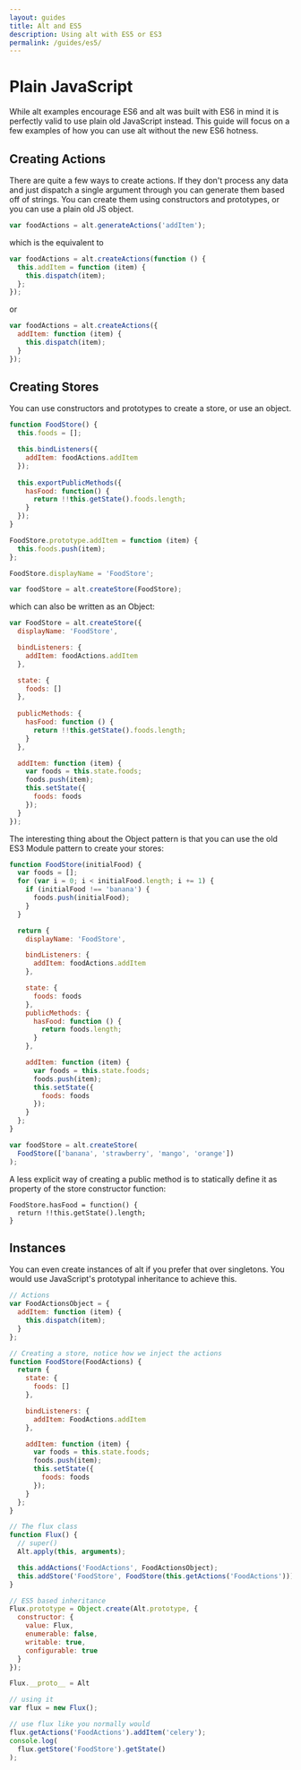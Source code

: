 ```yaml
---
layout: guides
title: Alt and ES5
description: Using alt with ES5 or ES3
permalink: /guides/es5/
---
```


# Plain JavaScript

While alt examples encourage ES6 and alt was built with ES6 in mind it is perfectly valid to use plain old JavaScript instead. This guide will focus on a few examples of how you can use alt without the new ES6 hotness.

## Creating Actions

There are quite a few ways to create actions. If they don't process any data and just dispatch a single argument through you can generate them based off of strings. You can create them using constructors and prototypes, or you can use a plain old JS object.

```js
var foodActions = alt.generateActions('addItem');
```

which is the equivalent to

```js
var foodActions = alt.createActions(function () {
  this.addItem = function (item) {
    this.dispatch(item);
  };
});
```

or

```js
var foodActions = alt.createActions({
  addItem: function (item) {
    this.dispatch(item);
  }
});
```

## Creating Stores

You can use constructors and prototypes to create a store, or use an object.

```js
function FoodStore() {
  this.foods = [];

  this.bindListeners({
    addItem: foodActions.addItem
  });
  
  this.exportPublicMethods({
    hasFood: function() {
      return !!this.getState().foods.length;
    }
  });
}

FoodStore.prototype.addItem = function (item) {
  this.foods.push(item);
};

FoodStore.displayName = 'FoodStore';

var foodStore = alt.createStore(FoodStore);
```

which can also be written as an Object:

```js
var FoodStore = alt.createStore({
  displayName: 'FoodStore',

  bindListeners: {
    addItem: foodActions.addItem
  },

  state: {
    foods: []
  },
  
  publicMethods: {
    hasFood: function () {
      return !!this.getState().foods.length;
    }
  },

  addItem: function (item) {
    var foods = this.state.foods;
    foods.push(item);
    this.setState({
      foods: foods
    });
  }
});
```

The interesting thing about the Object pattern is that you can use the old ES3 Module pattern to create your stores:

```js
function FoodStore(initialFood) {
  var foods = [];
  for (var i = 0; i < initialFood.length; i += 1) {
    if (initialFood !== 'banana') {
      foods.push(initialFood);
    }
  }

  return {
    displayName: 'FoodStore',

    bindListeners: {
      addItem: foodActions.addItem
    },

    state: {
      foods: foods
    },
    publicMethods: {
      hasFood: function () {
        return foods.length;
      }
    },

    addItem: function (item) {
      var foods = this.state.foods;
      foods.push(item);
      this.setState({
        foods: foods
      });
    }
  };
}

var foodStore = alt.createStore(
  FoodStore(['banana', 'strawberry', 'mango', 'orange'])
);
```

A less explicit way of creating a public method is to statically define it as property of the store constructor function:
```
FoodStore.hasFood = function() {
  return !!this.getState().length;
}
```

## Instances

You can even create instances of alt if you prefer that over singletons. You would use JavaScript's prototypal inheritance to achieve this.

```js
// Actions
var FoodActionsObject = {
  addItem: function (item) {
    this.dispatch(item);
  }
};

// Creating a store, notice how we inject the actions
function FoodStore(FoodActions) {
  return {
    state: {
      foods: []
    },

    bindListeners: {
      addItem: FoodActions.addItem
    },

    addItem: function (item) {
      var foods = this.state.foods;
      foods.push(item);
      this.setState({
        foods: foods
      });
    }
  };
}

// The flux class
function Flux() {
  // super()
  Alt.apply(this, arguments);

  this.addActions('FoodActions', FoodActionsObject);
  this.addStore('FoodStore', FoodStore(this.getActions('FoodActions')));
}

// ES5 based inheritance
Flux.prototype = Object.create(Alt.prototype, {
  constructor: {
    value: Flux,
    enumerable: false,
    writable: true,
    configurable: true
  }
});

Flux.__proto__ = Alt

// using it
var flux = new Flux();

// use flux like you normally would
flux.getActions('FoodActions').addItem('celery');
console.log(
  flux.getStore('FoodStore').getState()
);
```
